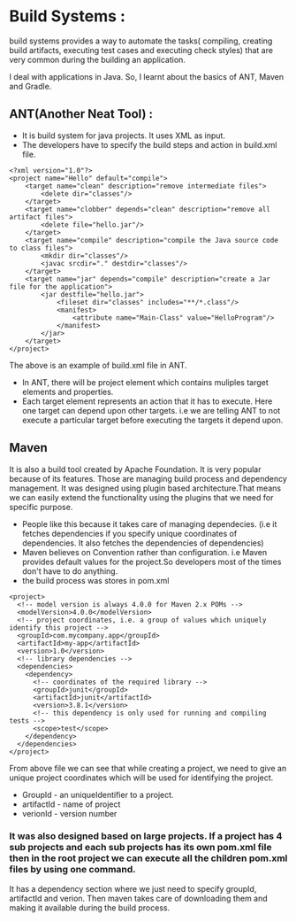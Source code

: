 # Build Systems :

build systems provides a way to automate the tasks( compiling, creating build artifacts, executing test cases and executing check styles) that are very common during the building an application.

I deal with applications in Java. So, I learnt about the basics of ANT, Maven and Gradle.

## ANT(Another Neat Tool) :
- It is build system for java projects. It uses XML as input. 
- The developers have to specify the build steps and action in build.xml file.

```
<?xml version="1.0"?>
<project name="Hello" default="compile">
    <target name="clean" description="remove intermediate files">
        <delete dir="classes"/>
    </target>
    <target name="clobber" depends="clean" description="remove all artifact files">
        <delete file="hello.jar"/>
    </target>
    <target name="compile" description="compile the Java source code to class files">
        <mkdir dir="classes"/>
        <javac srcdir="." destdir="classes"/>
    </target>
    <target name="jar" depends="compile" description="create a Jar file for the application">
        <jar destfile="hello.jar">
            <fileset dir="classes" includes="**/*.class"/>
            <manifest>
                <attribute name="Main-Class" value="HelloProgram"/>
            </manifest>
        </jar>
    </target>
</project>
```

The above is an example of build.xml file in ANT. 
- In ANT, there will be project element which contains muliples target elements and properties.
- Each target element represents an action that it has to execute. Here one target can depend upon other targets. i.e we are telling  ANT to not execute a particular target before executing the targets it depend upon.

## Maven 
It is also a build tool created by Apache Foundation. It is very popular because of its features. Those are managing build process and dependency management.
It was designed using plugin based architecture.That means we can easily extend the functionality using the plugins that we need for specific purpose.

- People like this because it takes care of managing dependecies. (i.e it fetches dependencies if you specify unique coordinates of dependencies. It also fetches the dependencies of dependencies) 
- Maven believes on Convention rather than configuration. i.e Maven provides default values for the project.So developers most of the times don't have to do anything.
- the build process was stores in pom.xml


```
<project>
  <!-- model version is always 4.0.0 for Maven 2.x POMs -->
  <modelVersion>4.0.0</modelVersion>
  <!-- project coordinates, i.e. a group of values which uniquely identify this project -->
  <groupId>com.mycompany.app</groupId>
  <artifactId>my-app</artifactId>
  <version>1.0</version>
  <!-- library dependencies -->
  <dependencies>
    <dependency>
      <!-- coordinates of the required library -->
      <groupId>junit</groupId>
      <artifactId>junit</artifactId>
      <version>3.8.1</version>
      <!-- this dependency is only used for running and compiling tests -->
      <scope>test</scope>
    </dependency>
  </dependencies>
</project>
```

From above file we can see that while creating a project, we need to give an unique project coordinates which will be used for identifying the project.
- GroupId - an uniqueIdentifier to a project. 
- artifactId - name of project
- verionId - version number


### It was also designed based on large projects. If a project has 4 sub projects and each sub projects has its own pom.xml file then in the root project we can execute all the children pom.xml files by using one command.

It has a dependency section where we just need to specify groupId, artifactId and verion. Then maven takes care of downloading them and making it available during the build process.








